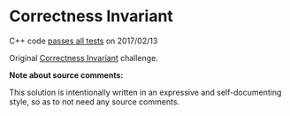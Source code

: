 Correctness Invariant
=====================

C++ code [passes all tests](https://www.hackerrank.com/challenges/correctness-invariant) on 2017/02/13

Original [Correctness Invariant](https://www.hackerrank.com/challenges/correctness-invariant) challenge.


**Note about source comments:**

This solution is intentionally written in an expressive and self-documenting style, so as to not need
any source comments.

